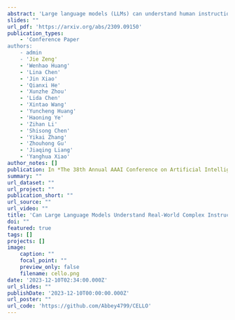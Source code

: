```yaml
---
abstract: 'Large language models (LLMs) can understand human instructions, showing their potential for pragmatic applications beyond traditional NLP tasks. However, they still struggle with complex instructions, which can be either complex task descriptions that require multiple tasks and constraints, or complex input that contains long context, noise, heterogeneous information and multi-turn format. Due to these features, LLMs often ignore semantic constraints from task descriptions, generate incorrect formats, violate length or sample count constraints, and be unfaithful to the input text. Existing benchmarks are insufficient to assess LLMs’ ability to understand complex instructions, as they are close-ended and simple. To bridge this gap, we propose \method, a benchmark for evaluating LLMs'' ability to follow complex instructions systematically. We design eight features for complex instructions and construct a comprehensive evaluation dataset from real-world scenarios. We also establish four criteria and develop corresponding metrics, as current ones are inadequate, biased or too strict and coarse-grained. We compare the performance of representative Chinese-oriented and English-oriented models in following complex instructions through extensive experiments.'
slides: ""
url_pdf: 'https://arxiv.org/abs/2309.09150'
publication_types:
    - 'Conference Paper
authors:
    - admin
    - 'Jie Zeng'
    - 'Wenhao Huang'
    - 'Lina Chen'
    - 'Jin Xiao'
    - 'Qianxi He'
    - 'Xunzhe Zhou'
    - 'Lida Chen'
    - 'Xintao Wang'
    - 'Yuncheng Huang'
    - 'Haoning Ye'
    - 'Zihan Li'
    - 'Shisong Chen'
    - 'Yikai Zhang'
    - 'Zhouhong Gu'
    - 'Jiaqing Liang'
    - 'Yanghua Xiao'
author_notes: []
publication: In *The 38th Annual AAAI Conference on Artificial Intelligence (**AAAI 2024**)* 
summary: ""
url_dataset: ""
url_project: ""
publication_short: ""
url_source: ""
url_video: ""
title: 'Can Large Language Models Understand Real-World Complex Instructions?'
doi: ""
featured: true
tags: []
projects: []
image:
    caption: ""
    focal_point: ""
    preview_only: false
    filename: cello.png
date: '2023-12-10T02:34:00.000Z'
url_slides: ""
publishDate: '2023-12-10T00:00:00.000Z'
url_poster: ""
url_code: 'https://github.com/Abbey4799/CELLO'
---
```

